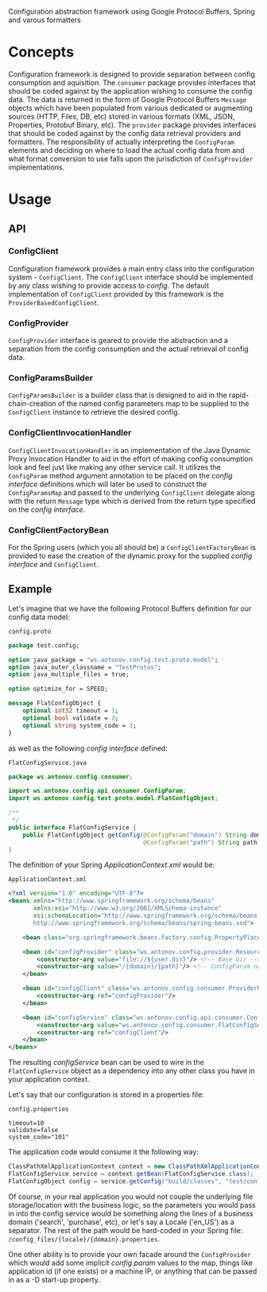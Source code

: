 Configuration abstraction framework using Google Protocol Buffers, Spring and varous formatters
# Concepts
Configuration framework is designed to provide separation between config consumption and aquisition. The `consumer` package provides interfaces that should be coded against by the application wishing to consume the config data.  The data is returned in the form of Google Protocol Buffers `Message` objects which have been populated from various dedicated or augmenting sources (HTTP, Files, DB, etc) stored in various formats (XML, JSON, Properties, Protobuf Binary, etc).  The `provider` package provides interfaces that should be coded against by the config data retrieval providers and formatters.  The responsibility of actually interpreting the `ConfigParam` elements and deciding on where to load the actual config data from and what format conversion to use falls upon the jurisdiction of `ConfigProvider` implementations.

# Usage
## API
### ConfigClient
Configuration framework provides a main entry class into the configuration system - `ConfigClient`. 
The `ConfigClient` interface should be implemented by any class wishing to provide access to _config_.
The default implementation of `ConfigClient` provided by this framework is the `ProviderBasedConfigClient`.

### ConfigProvider
`ConfigProvider` interface is geared to provide the abstraction and a separation from the config consumption and the actual retrieval of config data.

### ConfigParamsBuilder
`ConfigParamsBuilder` is a builder class that is designed to aid in the rapid-chain-creation of the named config parameters map to be supplied to the `ConfigClient` instance to retrieve the desired config.

### ConfigClientInvocationHandler
`ConfigClientInvocationHandler` is an implementation of the Java Dynamic Proxy Invocation Handler to aid in the effort of making config consumption look and feel just like making any other service call.  It utilizes the `ConfigParam` method argument annotation to be placed on the _config interface_ definitions which will later be used to construct the `ConfigParamsMap` and passed to the underlying `ConfigClient` delegate along with the return `Message` type which is derived from the return type specified on the _config interface_.

### ConfigClientFactoryBean
For the Spring users (which you all should be) a `ConfigClientFactoryBean` is provided to ease the creation of the dynamic proxy for the supplied _config interface_ and `ConfigClient`.

## Example
Let's imagine that we have the following Protocol Buffers definition for our config data model:

`config.proto`

```proto
package test.config;

option java_package = "ws.antonov.config.test.proto.model";
option java_outer_classname = "TestProtos";
option java_multiple_files = true;

option optimize_for = SPEED;

message FlatConfigObject {
    optional int32 timeout = 1;
    optional bool validate = 2;
    optional string system_code = 3;
}
```
as well as the following _config interface_ defined:

`FlatConfigService.java`

```java
package ws.antonov.config.consumer;

import ws.antonov.config.api.consumer.ConfigParam;
import ws.antonov.config.test.proto.model.FlatConfigObject;

/**
 */
public interface FlatConfigService {
    public FlatConfigObject getConfig(@ConfigParam("domain") String domain,
                                      @ConfigParam("path") String path);
}
```

The definition of your Spring _ApplicationContext.xml_ would be:

`ApplicationContext.xml`

```xml
<?xml version="1.0" encoding="UTF-8"?>
<beans xmlns="http://www.springframework.org/schema/beans"
       xmlns:xsi="http://www.w3.org/2001/XMLSchema-instance"
       xsi:schemaLocation="http://www.springframework.org/schema/beans 
       http://www.springframework.org/schema/beans/spring-beans.xsd">

    <bean class="org.springframework.beans.factory.config.PropertyPlaceholderConfigurer"/>

    <bean id="configProvider" class="ws.antonov.config.provider.ResourceConfigProvider">
        <constructor-arg value="file://${user.dir}"/> <!-- Base Dir -->
        <constructor-arg value="/{domain}/{path}"/> <!-- ConfigParam name matching pattern -->
    </bean>

    <bean id="configClient" class="ws.antonov.config.consumer.ProviderBasedConfigClient">
        <constructor-arg ref="configProvider"/>
    </bean>

    <bean id="configService" class="ws.antonov.config.api.consumer.ConfigClientFactoryBean">
        <constructor-arg value="ws.antonov.config.consumer.FlatConfigService"/>
        <constructor-arg ref="configClient"/>
    </bean>
</beans>
```

The resulting _configService_ bean can be used to wire in the `FlatConfigService` object as a dependency into any other class you have in your application context.

Let's say that our configuration is stored in a properties file:

`config.properties`

```properties
timeout=10
validate=false
system_code="101"
```

The application code would consume it the following way:

```java
ClassPathXmlApplicationContext context = new ClassPathXmlApplicationContext("ApplicationContext.xml");
FlatConfigService service = context.getBean(FlatConfigService.class);
FlatConfigObject config = service.getConfig("build/classes", "test/config.properties");
```

Of course, in your real application you would not couple the underlying file storage/location with the business logic, so the parameters you would pass in into the config service would be something along the lines of a business domain ('search', 'purchase', etc), or let's say a Locale ('en_US') as a separator.  The rest of the path would be hard-coded in your Spring file: `/config_files/{locale}/{domain}.properties`.

One other ability is to provide your own facade around the `ConfigProvider` which would add some implicit _config param_ values to the map, things like application id (if one exists) or a machine IP, or anything that can be passed in as a -D start-up property.